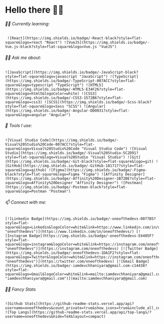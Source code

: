 # Hello there 🐱‍💻

<!--
**oneofthedevs/oneofthedevs** is a ✨ _special_ ✨ repository because its `README.md` (this file) appears on your GitHub profile.
Here are some ideas to get you started:
-->
<!--
- 🔭 I’m currently working on ... 
- 👯 I’m looking to collaborate on ...
- 🤔 I’m looking for help with ...  
- 😄 Pronouns: ... 
- ⚡ Fun fact: 
-->

###### 🐱‍💻 Currently learning:

     ![React](https://img.shields.io/badge/-React-black?style=flat-square&logo=react "React") ![VueJS](https://img.shields.io/badge/-Vue.js-black?style=flat-square&logo=Vue.js "VueJS")

     
###### 🐱‍👤 Ask me about: 

    ![JavaScript](https://img.shields.io/badge/-JavaScript-black?style=flat-square&logo=javascript "JavaScript") ![TypeScript](https://img.shields.io/badge/-TypeScript-007ACC?style=flat-square&logo=typescript "TypeScript") ![HTML5](https://img.shields.io/badge/-HTML5-E34F26?style=flat-square&logo=html5&logoColor=white) ![CSS3](https://img.shields.io/badge/-CSS3-1572B6?style=flat-square&logo=css3) ![SCSS](https://img.shields.io/badge/-Scss-black?style=flat-square&logo=Sass "SCSS") ![Angular](https://img.shields.io/badge/-Angular-DD0031?style=flat-square&logo=angular "Angular")

###### 🚀 Tools I use:

    ![Visual Studio Code](https://img.shields.io/badge/-Visual%20Studio%20Code-007ACC?style=flat-square&logo=Visual%20Studio%20Code "Visual Studio Code") ![Visual Studio](https://img.shields.io/badge/-Visual%20Studio-5C2D91?style=flat-square&logo=Visual%20Studio "Visual Studio") ![Git](https://img.shields.io/badge/-Git-black?style=flat-square&logo=git) ![GitHub](https://img.shields.io/badge/-GitHub-181717?style=flat-square&logo=github) ![Figma](https://img.shields.io/badge/-Figma-black?style=flat-square&logo=Figma "Figma") ![Affinity Designer](https://img.shields.io/badge/-Affinity%20Designer-1B72BE?style=flat-square&logo=Affinity%20Designer "Affinity Designer") ![Postman](https://img.shields.io/badge/-Postman-black?style=flat-square&logo=Postman "Postman")

###### 📫 Connect with me: 

    [![Linkedin Badge](https://img.shields.io/badge/-oneofthedevs-0077B5?style=flat-square&logo=Linkedin&logoColor=white&link=https://www.linkedin.com/in/oneofthedevs/ "oneofthedevs")](https://www.linkedin.com/in/oneofthedevs/) [![Instagram Badge](https://img.shields.io/badge/-oneofthedevs-E4405F?style=flat-square&logo=instagram&logoColor=white&link=https://instagram.com/oneofthedevs/ "oneofthedevs")](https://instagram.com/oneofthedevs) [![Twitter Badge](https://img.shields.io/badge/-oneofthedevs-1DA1F2?style=flat-square&logo=Twitter&logoColor=white&link=https://instagram.com/oneofthedevs/ "oneofthedevs")](https://twitter.com/oneofthedevs) [![Gmail Badge](https://img.shields.io/badge/-iamdevchhaniyara@gmail.com-c14438?style=flat-square&logo=Gmail&logoColor=white&link=mailto:iamdevchhaniyara@gmail.com "iamdevchhaniyara@gmail.com")](mailto:iamdevchhaniyara@gmail.com)

###### 🐱‍🐉 Fancy Stats
    ![Github Stats](https://github-readme-stats.vercel.app/api?username=oneofthedevs&count_private=true&show_icons=true&include_all_commits=true)
    ![Top Langs](https://github-readme-stats.vercel.app/api/top-langs/?username=oneofthedevs&hide=TeX&layout=compact)
